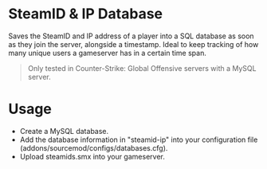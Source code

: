 # SteamID & IP Database
Saves the SteamID and IP address of a player into a SQL database as soon as they join the server, alongside a timestamp. Ideal to keep tracking of how many unique users a gameserver has in a certain time span.

> Only tested in Counter-Strike: Global Offensive servers with a MySQL server.

# Usage
- Create a MySQL database.
- Add the database information in "steamid-ip" into your configuration file (addons/sourcemod/configs/databases.cfg).
- Upload steamids.smx into your gameserver.
